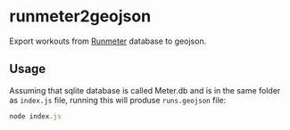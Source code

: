 runmeter2geojson
================

Export workouts from [Runmeter](https://abvio.com/runmeter/) database to geojson.

## Usage

Assuming that sqlite database is called Meter.db and is in the same folder as `index.js` file, running this will produse `runs.geojson` file:

```javascript
node index.js
```

